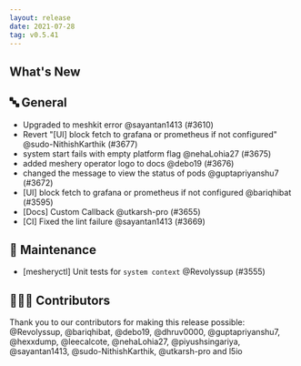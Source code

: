 ```yaml
---
layout: release
date: 2021-07-28
tag: v0.5.41
---
```

 
## What's New
## 🔤 General
- Upgraded to meshkit error @sayantan1413 (#3610)
- Revert "[UI] block fetch to grafana or prometheus if not configured" @sudo-NithishKarthik (#3677)
- system start fails with empty platform flag @nehaLohia27 (#3675)
- added meshery operator logo to docs @debo19 (#3676)
- changed the message to view the status of pods @guptapriyanshu7 (#3672)
- [UI] block fetch to grafana or prometheus if not configured @bariqhibat (#3595)
- [Docs] Custom Callback @utkarsh-pro (#3655)
- [CI] Fixed the lint failure @sayantan1413 (#3669)

## 🧰 Maintenance

- [mesheryctl] Unit tests for `system context` @Revolyssup (#3555)

## 👨🏽‍💻 Contributors

Thank you to our contributors for making this release possible:
@Revolyssup, @bariqhibat, @debo19, @dhruv0000, @guptapriyanshu7, @hexxdump, @leecalcote, @nehaLohia27, @piyushsingariya, @sayantan1413, @sudo-NithishKarthik, @utkarsh-pro and l5io
